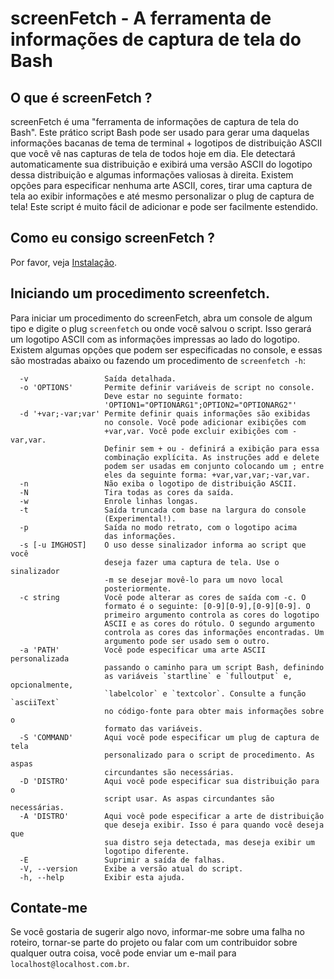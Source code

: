 
# screenFetch - A ferramenta de informações de captura de tela do Bash

## O que é screenFetch ?

screenFetch é uma "ferramenta de informações de captura de
tela do Bash". Este prático script Bash pode ser usado para
gerar uma daquelas informações bacanas de tema de terminal +
logotipos de distribuição ASCII que você vê nas capturas de
tela de todos hoje em dia. Ele detectará automaticamente sua
distribuição e exibirá uma versão ASCII do logotipo dessa
distribuição e algumas informações valiosas à direita. Existem
opções para especificar nenhuma arte ASCII, cores, tirar uma
captura de tela ao exibir informações e até mesmo personalizar
o plug de captura de tela! Este script é muito fácil de
adicionar e pode ser facilmente estendido.

## Como eu consigo screenFetch ?

Por favor, veja [Instalação](http://localhost/screenFetch).

## Iniciando um procedimento screenfetch.

Para iniciar um procedimento do screenFetch, abra um console
de algum tipo e digite o plug `screenfetch` ou onde você
salvou o script. Isso gerará um logotipo ASCII com as
informações impressas ao lado do logotipo. Existem algumas
opções que podem ser especificadas no console, e essas são
mostradas abaixo ou fazendo um procedimento de
`screenfetch -h`:

      -v                 Saída detalhada.
      -o 'OPTIONS'       Permite definir variáveis de script no console.
                         Deve estar no seguinte formato:
                         'OPTION1="OPTIONARG1";OPTION2="OPTIONARG2"'
      -d '+var;-var;var' Permite definir quais informações são exibidas
                         no console. Você pode adicionar exibições com
                         +var,var. Você pode excluir exibições com -var,var.
                         Definir sem + ou - definirá a exibição para essa
                         combinação explícita. As instruções add e delete
                         podem ser usadas em conjunto colocando um ; entre
                         eles da seguinte forma: +var,var,var;-var,var.
      -n                 Não exiba o logotipo de distribuição ASCII.
      -N                 Tira todas as cores da saída.
      -w                 Enrole linhas longas.
      -t                 Saída truncada com base na largura do console
                         (Experimental!).
      -p                 Saída no modo retrato, com o logotipo acima
                         das informações.
      -s [-u IMGHOST]    O uso desse sinalizador informa ao script que você
                         deseja fazer uma captura de tela. Use o sinalizador
                         -m se desejar movê-lo para um novo local
                         posteriormente.
      -c string          Você pode alterar as cores de saída com -c. O
                         formato é o seguinte: [0-9][0-9],[0-9][0-9]. O
                         primeiro argumento controla as cores do logotipo
                         ASCII e as cores do rótulo. O segundo argumento
                         controla as cores das informações encontradas. Um
                         argumento pode ser usado sem o outro.
      -a 'PATH'          Você pode especificar uma arte ASCII personalizada
                         passando o caminho para um script Bash, definindo
                         as variáveis `startline` e `fulloutput` e, opcionalmente,
                         `labelcolor` e `textcolor`. Consulte a função `asciiText`
                         no código-fonte para obter mais informações sobre o
                         formato das variáveis.
      -S 'COMMAND'       Aqui você pode especificar um plug de captura de tela
                         personalizado para o script de procedimento. As aspas
                         circundantes são necessárias.
      -D 'DISTRO'        Aqui você pode especificar sua distribuição para o
                         script usar. As aspas circundantes são necessárias.
      -A 'DISTRO'        Aqui você pode especificar a arte de distribuição
                         que deseja exibir. Isso é para quando você deseja que
                         sua distro seja detectada, mas deseja exibir um
                         logotipo diferente.
      -E                 Suprimir a saída de falhas.
      -V, --version      Exibe a versão atual do script.
      -h, --help         Exibir esta ajuda.


## Contate-me

Se você gostaria de sugerir algo novo, informar-me sobre
uma falha no roteiro, tornar-se parte do projeto ou falar
com um contribuidor sobre qualquer outra coisa, você pode
enviar um e-mail para `localhost@localhost.com.br`.
